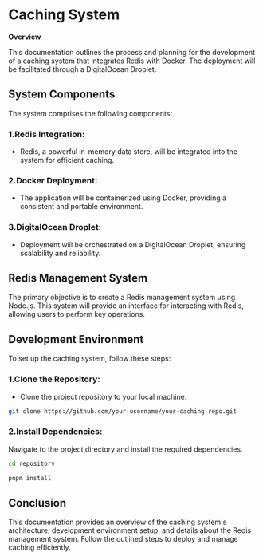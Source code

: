 # Caching System

**Overview**

This documentation outlines the process and planning for the development of a caching system that integrates Redis with Docker. The deployment will be facilitated through a DigitalOcean Droplet.



## System Components

The system comprises the following components:

### 1.Redis Integration:
- Redis, a powerful in-memory data store, will be integrated into the system for efficient caching.

### 2.Docker Deployment:
- The application will be containerized using Docker, providing a consistent and portable environment.

### 3.DigitalOcean Droplet:
- Deployment will be orchestrated on a DigitalOcean Droplet, ensuring scalability and reliability.



## Redis Management System

The primary objective is to create a Redis management system using Node.js. This system will provide an interface for interacting with Redis, allowing users to perform key operations.



## Development Environment

To set up the caching system, follow these steps:

### 1.Clone the Repository:

- Clone the project repository to your local machine.

```bash
git clone https://github.com/your-username/your-caching-repo.git
```

### 2.Install Dependencies:

Navigate to the project directory and install the required dependencies.

```bash
cd repository

pnpm install
```



## Conclusion

This documentation provides an overview of the caching system's architecture, development environment setup, and details about the Redis management system. Follow the outlined steps to deploy and manage caching efficiently.

